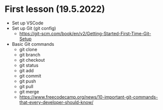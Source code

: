 # First lesson (19.5.2022) 

* Set up VSCode
* Set up Git (git config)
  * https://git-scm.com/book/en/v2/Getting-Started-First-Time-Git-Setup
* Basic Git commands 
  * git clone
  * git branch
  * git checkout
  * git status 
  * git add
  * git commit 
  * git push
  * git pull
  * git merge
  * https://www.freecodecamp.org/news/10-important-git-commands-that-every-developer-should-know/
